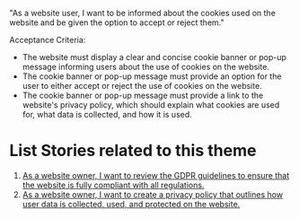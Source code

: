 "As a website user, I want to be informed about the cookies used on the website and be given the option to accept or reject them."

Acceptance Criteria:

* The website must display a clear and concise cookie banner or pop-up message informing users about the use of cookies on the website.
* The cookie banner or pop-up message must provide an option for the user to either accept or reject the use of cookies on the website.
* The cookie banner or pop-up message must provide a link to the website's privacy policy, which should explain what cookies are used for, what data is collected, and how it is used.


# List Stories related to this theme
1. [As a website owner, I want to review the GDPR guidelines to ensure that the website is fully compliant with all regulations.](https://github.com/amm33/mywebclass-agile-docs/blob/cdee7200ff0a310b974bb5e16f00c12bb0c2874a/documentation/templates/theme/initiatives/epics/stories/story10.md)
2. [As a website owner, I want to create a privacy policy that outlines how user data is collected, used, and protected on the website.](https://github.com/amm33/mywebclass-agile-docs/blob/8fb3bae3c23cb439da1deab58587aff43a7325cf/documentation/templates/theme/initiatives/epics/stories/story12.md)
